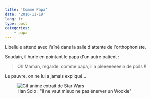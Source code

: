 ```yaml
---
title: 'Comme Papa'
date: '2016-11-19'
lang: fr
type: post
categories:
    - papa
---
```


Libellule attend avec l'aîné dans la salle d'attente de l'orthophoniste. 

<!-- more -->

Soudain, il hurle en pointant le papa d'un autre patient :

> Oh Maman, regarde, comme papa, il a pleeeeeeeein de poils !!

Le pauvre, on ne lui a jamais expliqué…

<figure>
  <img src="{{ page.url }}upset_a_wookie.gif" alt="Gif animé extrait de Star Wars"/>
  <figcaption>Han Solo : "il ne vaut mieux ne pas énerver un Wookie"</figcaption>
</figure>